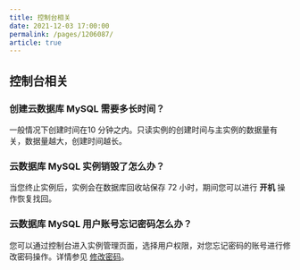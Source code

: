 ```yaml
---
title: 控制台相关
date: 2021-12-03 17:00:00
permalink: /pages/1206087/
article: true
---
```


## 控制台相关

### 创建云数据库 MySQL 需要多长时间？

一般情况下创建时间在10 分钟之内。只读实例的创建时间与主实例的数据量有关，数据量越大，创建时间越长。

### 云数据库 MySQL 实例销毁了怎么办？

当您终止实例后，实例会在数据库回收站保存 72 小时，期间您可以进行 **开机** 操作恢复找回。

### 云数据库 MySQL 用户账号忘记密码怎么办？

您可以通过控制台进入实例管理页面，选择用户权限，对您忘记密码的账号进行修改密码操作。详情参见 [修改密码](./../04.操作指南/04.账号管理/01.修改密码.md)。
